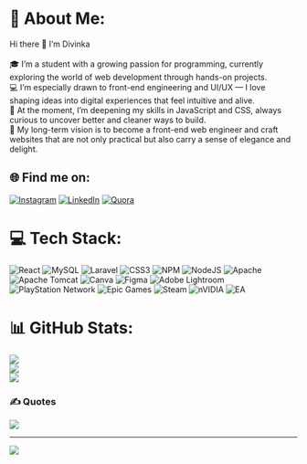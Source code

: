 # 💫 About Me:
Hi there 👋 I’m Divinka<br><br>🎓 I’m a student with a growing passion for programming, currently exploring the world of web development through hands-on projects.<br>💻 I’m especially drawn to front-end engineering and UI/UX — I love shaping ideas into digital experiences that feel intuitive and alive.<br>🌱 At the moment, I’m deepening my skills in JavaScript and CSS, always curious to uncover better and cleaner ways to build.<br>🚀 My long-term vision is to become a front-end web engineer and craft websites that are not only practical but also carry a sense of elegance and delight.


## 🌐 Find me on:
[![Instagram](https://img.shields.io/badge/Instagram-%23E4405F.svg?logo=Instagram&logoColor=white)](https://instagram.com/divinkaa__) [![LinkedIn](https://img.shields.io/badge/LinkedIn-%230077B5.svg?logo=linkedin&logoColor=white)]([https://linkedin.com/in/divinka-azani](https://www.linkedin.com/in/divinka-azani-3a64b2354/)) [![Quora](https://img.shields.io/badge/Quora-%23B92B27.svg?logo=Quora&logoColor=white)](https://quora.com/profile/Divinkaazani) 

# 💻 Tech Stack:
![React](https://img.shields.io/badge/react-%2320232a.svg?style=flat&logo=react&logoColor=%2361DAFB) ![MySQL](https://img.shields.io/badge/mysql-4479A1.svg?style=flat&logo=mysql&logoColor=white) ![Laravel](https://img.shields.io/badge/laravel-%23FF2D20.svg?style=flat&logo=laravel&logoColor=white) ![CSS3](https://img.shields.io/badge/css3-%231572B6.svg?style=flat&logo=css3&logoColor=white) ![NPM](https://img.shields.io/badge/NPM-%23CB3837.svg?style=flat&logo=npm&logoColor=white) ![NodeJS](https://img.shields.io/badge/node.js-6DA55F?style=flat&logo=node.js&logoColor=white) ![Apache](https://img.shields.io/badge/apache-%23D42029.svg?style=flat&logo=apache&logoColor=white) ![Apache Tomcat](https://img.shields.io/badge/apache%20tomcat-%23F8DC75.svg?style=flat&logo=apache-tomcat&logoColor=black) ![Canva](https://img.shields.io/badge/Canva-%2300C4CC.svg?style=flat&logo=Canva&logoColor=white) ![Figma](https://img.shields.io/badge/figma-%23F24E1E.svg?style=flat&logo=figma&logoColor=white) ![Adobe Lightroom](https://img.shields.io/badge/Adobe%20Lightroom-31A8FF.svg?style=flat&logo=Adobe%20Lightroom&logoColor=white) ![PlayStation Network](https://img.shields.io/badge/PSN-%230070D1.svg?style=flat&logo=Playstation&logoColor=white) ![Epic Games](https://img.shields.io/badge/epicgames-%23313131.svg?style=flat&logo=epicgames&logoColor=white) ![Steam](https://img.shields.io/badge/steam-%23000000.svg?style=flat&logo=steam&logoColor=white) ![nVIDIA](https://img.shields.io/badge/nVIDIA-%2376B900.svg?style=flat&logo=nVIDIA&logoColor=white) ![EA](https://img.shields.io/badge/ea-%23000000.svg?style=flat&logo=ea&logoColor=white)
# 📊 GitHub Stats:
![](https://github-readme-stats.vercel.app/api?username=heydivinka&theme=apprentice&hide_border=false&include_all_commits=true&count_private=true)<br/>
![](https://nirzak-streak-stats.vercel.app/?user=heydivinka&theme=apprentice&hide_border=false)<br/>
![](https://github-readme-stats.vercel.app/api/top-langs/?username=heydivinka&theme=apprentice&hide_border=false&include_all_commits=true&count_private=true&layout=compact)

### ✍️ Quotes
![](https://quotes-github-readme.vercel.app/api?type=vetical&theme=light)

---
[![](https://visitcount.itsvg.in/api?id=heydivinka&icon=1&color=5)](https://visitcount.itsvg.in)

<!-- Proudly created with GPRM ( https://gprm.itsvg.in ) -->
